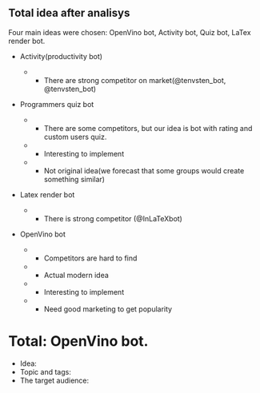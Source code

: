 ## Total idea after analisys
Four main ideas were chosen: OpenVino bot, Activity bot, Quiz bot, LaTex render bot.

* Activity(productivity bot)
	* - There are strong competitor on market(@tenvsten_bot, @tenvsten_bot)

* Programmers quiz bot
	* + There are some competitors, but our idea is bot with rating and custom users quiz.
	* + Interesting to implement
	* - Not original idea(we forecast that some groups would create something similar)

* Latex render bot
	* - There is strong competitor (@InLaTeXbot)

* OpenVino bot
	* + Competitors are hard to find
	* + Actual modern idea
	* + Interesting to implement
	* - Need good marketing to get popularity

# Total: OpenVino bot.
* Idea:
* Topic and tags:
* The target audience:




